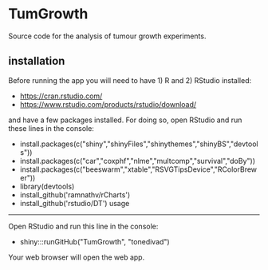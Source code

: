 TumGrowth
=============

Source code for the analysis of tumour growth experiments.

installation
------------

Before running the app you will need to have 1) R and 2) RStudio installed:
 - https://cran.rstudio.com/
 - https://www.rstudio.com/products/rstudio/download/
 
and have a few packages installed. For doing so, open RStudio and run these lines in the console:
 - install.packages(c("shiny","shinyFiles","shinythemes","shinyBS","devtools"))
 - install.packages(c("car","coxphf","nlme","multcomp","survival","doBy"))
 - install.packages(c("beeswarm","xtable","RSVGTipsDevice","RColorBrewer"))
 - library(devtools)
 - install_github('ramnathv/rCharts')
 - install_github('rstudio/DT')
usage
------------
Open RStudio and run this line in the console:
 - shiny:::runGitHub("TumGrowth", "tonedivad")

Your web browser will open the web app.
